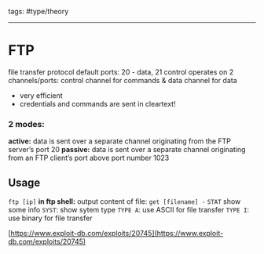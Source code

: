 tags: #type/theory

---
# FTP
file transfer protocol
default ports: 20 - data, 21 control 
operates on 2 channels/ports: control channel for commands & data channel for data
-   very efficient
- credentials and commands are sent in cleartext!
### 2 modes:
**active:** data is sent over a separate channel originating from the FTP server’s port 20
**passive:** data is sent over a separate channel originating from an FTP client’s port above port number 1023

## Usage
`ftp [ip]`
**in ftp shell:**
output content of file:
`get [filename] -` 
`STAT` show some info
`SYST`: show sytem type
`TYPE A`: use ASCII for file transfer
`TYPE I`: use binary for file transfer

[https://www.exploit-db.com/exploits/20745](https://www.exploit-db.com/exploits/20745)

  
